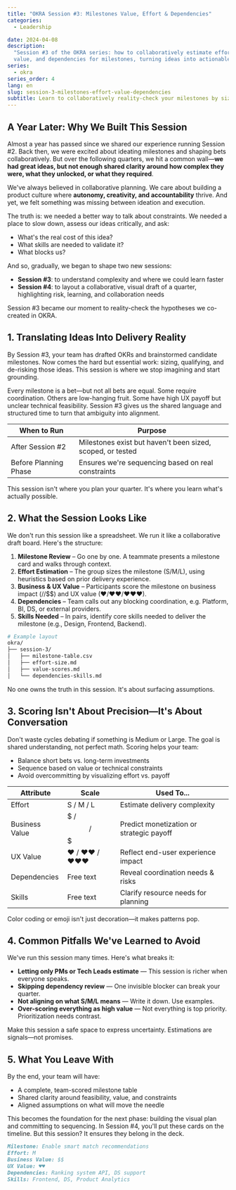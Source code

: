 ```yaml
---
title: "OKRA Session #3: Milestones Value, Effort & Dependencies"
categories:
  - Leadership

date: 2024-04-08
description:
  "Session #3 of the OKRA series: how to collaboratively estimate effort,
  value, and dependencies for milestones, turning ideas into actionable plans."
series:
  - okra
series_order: 4
lang: en
slug: session-3-milestones-effort-value-dependencies
subtitle: Learn to collaboratively reality-check your milestones by sizing effort, scoring value, and identifying dependencies—before committing to your quarter
---
```


## A Year Later: Why We Built This Session

Almost a year has passed since we shared our experience running Session #2. Back then, we were excited about ideating milestones and shaping bets collaboratively. But over the following quarters, we hit a common wall—**we had great ideas, but not enough shared clarity around how complex they were, what they unlocked, or what they required**.

We've always believed in collaborative planning. We care about building a product culture where **autonomy, creativity, and accountability** thrive. And yet, we felt something was missing between ideation and execution.

The truth is: we needed a better way to talk about constraints. We needed a place to slow down, assess our ideas critically, and ask:

- What's the real cost of this idea?
- What skills are needed to validate it?
- What blocks us?

And so, gradually, we began to shape two new sessions:

- **Session #3**: to understand complexity and where we could learn faster
- **Session #4**: to layout a collaborative, visual draft of a quarter, highlighting risk, learning, and collaboration needs

Session #3 became our moment to reality-check the hypotheses we co-created in OKRA.

## 1. Translating Ideas Into Delivery Reality

By Session #3, your team has drafted OKRs and brainstormed candidate milestones. Now comes the hard but essential work: sizing, qualifying, and de-risking those ideas. This session is where we stop imagining and start grounding.

Every milestone is a bet—but not all bets are equal. Some require coordination. Others are low-hanging fruit. Some have high UX payoff but unclear technical feasibility. Session #3 gives us the shared language and structured time to turn that ambiguity into alignment.

| When to Run           | Purpose                                                    |
| --------------------- | ---------------------------------------------------------- |
| After Session #2      | Milestones exist but haven't been sized, scoped, or tested |
| Before Planning Phase | Ensures we're sequencing based on real constraints         |

This session isn't where you plan your quarter. It's where you learn what's actually possible.

## 2. What the Session Looks Like

We don't run this session like a spreadsheet. We run it like a collaborative draft board. Here's the structure:

1. **Milestone Review** – Go one by one. A teammate presents a milestone card and walks through context.
2. **Effort Estimation** – The group sizes the milestone (S/M/L), using heuristics based on prior delivery experience.
3. **Business & UX Value** – Participants score the milestone on business impact ($/$$/$$$) and UX value (♥/♥♥/♥♥♥).
4. **Dependencies** – Team calls out any blocking coordination, e.g. Platform, BI, DS, or external providers.
5. **Skills Needed** – In pairs, identify core skills needed to deliver the milestone (e.g., Design, Frontend, Backend).

```bash
# Example layout
okra/
├── session-3/
│   ├── milestone-table.csv
│   ├── effort-size.md
│   ├── value-scores.md
│   └── dependencies-skills.md
```

No one owns the truth in this session. It's about surfacing assumptions.

## 3. Scoring Isn't About Precision—It's About Conversation

Don't waste cycles debating if something is Medium or Large. The goal is shared understanding, not perfect math. Scoring helps your team:

- Balance short bets vs. long-term investments
- Sequence based on value or technical constraints
- Avoid overcommitting by visualizing effort vs. payoff

| Attribute      | Scale        | Used To...                               |
| -------------- | ------------ | ---------------------------------------- |
| Effort         | S / M / L    | Estimate delivery complexity             |
| Business Value | $ / $$ / $$$ | Predict monetization or strategic payoff |
| UX Value       | ♥ / ♥♥ / ♥♥♥ | Reflect end-user experience impact       |
| Dependencies   | Free text    | Reveal coordination needs & risks        |
| Skills         | Free text    | Clarify resource needs for planning      |

Color coding or emoji isn't just decoration—it makes patterns pop.

## 4. Common Pitfalls We've Learned to Avoid

We've run this session many times. Here's what breaks it:

- **Letting only PMs or Tech Leads estimate** — This session is richer when everyone speaks.
- **Skipping dependency review** — One invisible blocker can break your quarter.
- **Not aligning on what S/M/L means** — Write it down. Use examples.
- **Over-scoring everything as high value** — Not everything is top priority. Prioritization needs contrast.

Make this session a safe space to express uncertainty. Estimations are signals—not promises.

## 5. What You Leave With

By the end, your team will have:

- A complete, team-scored milestone table
- Shared clarity around feasibility, value, and constraints
- Aligned assumptions on what will move the needle

This becomes the foundation for the next phase: building the visual plan and committing to sequencing. In Session #4, you'll put these cards on the timeline. But this session? It ensures they belong in the deck.

```markdown
Milestone: Enable smart match recommendations
Effort: M
Business Value: $$
UX Value: ♥♥
Dependencies: Ranking system API, DS support
Skills: Frontend, DS, Product Analytics
```
